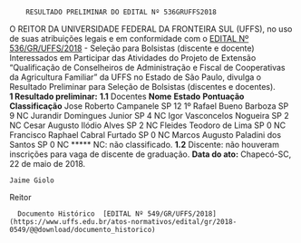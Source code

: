         RESULTADO PRELIMINAR DO EDITAL Nº 536GRUFFS2018  

 O REITOR DA UNIVERSIDADE FEDERAL DA FRONTEIRA SUL (UFFS), no uso de suas atribuições legais e em conformidade com o [EDITAL Nº 536/GR/UFFS/2018](https://www.uffs.edu.br/atos-normativos/edital/gr/2018-0536)  - Seleção para Bolsistas (discente e docente) Interessados em Participar das Atividades do Projeto de Extensão “Qualificação de Conselheiros de Administração e Fiscal de Cooperativas da Agricultura Familiar” da UFFS no Estado de São Paulo, divulga o Resultado Preliminar para Seleção de Bolsistas (discentes e docentes).  
 **1 Resultado preliminar:**  **1.1** Docentes     **Nome**    **Estado**    **Pontuação**    **Classificação**      Jose Roberto Campanele   SP   12   1º     Rafael Bueno Barboza   SP   9   NC     Jurandir Domingues Junior   SP   4   NC     Igor Vasconcelos Nogueira   SP   2   NC     Cesar Augusto Ilódio Alves   SP   2   NC     Fleides Teodoro de Lima   SP   0   NC     Francisco Raphael Cabral Furtado   SP   0   NC     Marcos Augusto Paladini dos Santos   SP   0   NC     ***** NC: não classificado. **1.2** Discente: não houveram inscrições para vaga de discente de graduação.      **Data do ato:** Chapecó-SC, 22 de maio de 2018.   
 

    Jaime Giolo   
 Reitor 

      Documento Histórico  [EDITAL Nº 549/GR/UFFS/2018](https://www.uffs.edu.br/atos-normativos/edital/gr/2018-0549/@@download/documento_historico)     
      